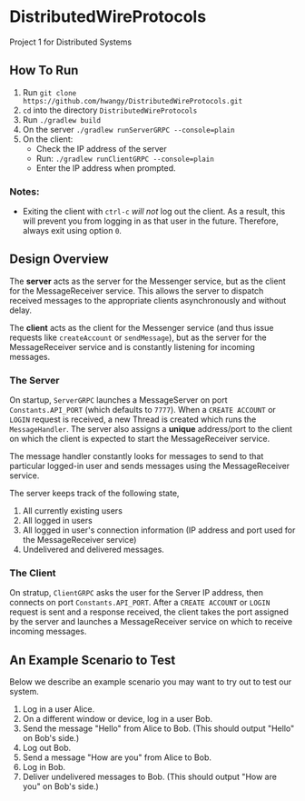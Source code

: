# DistributedWireProtocols
Project 1 for Distributed Systems

## How To Run

1. Run `git clone https://github.com/hwangy/DistributedWireProtocols.git`
2. `cd` into the directory `DistributedWireProtocols`
3. Run `./gradlew build`
4. On the server `./gradlew runServerGRPC --console=plain`
5. On the client:
   * Check the IP address of the server
   * Run: `./gradlew runClientGRPC --console=plain`
   * Enter the IP address when prompted.

### Notes:
* Exiting the client with `ctrl-c` *will not* log out the client. As a result,
    this will prevent you from logging in as that user in the future. Therefore,
    always exit using option `0`.

## Design Overview
The **server** acts as the server for the Messenger service, but as the client for the
MessageReceiver service. This allows the server to dispatch received messages to the
appropriate clients asynchronously and without delay.

The **client** acts as the client for the Messenger service (and thus issue requests like
`createAccount` or `sendMessage`), but as the server for the MessageReceiver service
and is constantly listening for incoming messages.

### The Server
On startup, `ServerGRPC` launches a MessageServer on port `Constants.API_PORT`
(which defaults to `7777`). When a `CREATE ACCOUNT` or `LOGIN` request is received, a
new Thread is created which runs the `MessageHandler`. The server also assigns a
**unique** address/port to the client on which the client is expected to start the
MessageReceiver service.

The message handler constantly looks for messages to send to that particular logged-in
user and sends messages using the MessageReceiver service.

The server keeps track of the following state,
1. All currently existing users
2. All logged in users
3. All logged in user's connection information (IP address and port used for the 
    MessageReceiver service)
4. Undelivered and delivered messages.

### The Client
On stratup, `ClientGRPC` asks the user for the Server IP address, then connects on
port `Constants.API_PORT`. After a `CREATE ACCOUNT` or `LOGIN` request is sent and a
response received, the client takes the port assigned by the server and launches a
MessageReceiver service on which to receive incoming messages.
   
## An Example Scenario to Test

Below we describe an example scenario you may want to try out to test our system.

1. Log in a user Alice.
2. On a different window or device, log in a user Bob.
3. Send the message "Hello" from Alice to Bob. (This should output "Hello" on Bob's side.)
4. Log out Bob.
5. Send a message "How are you" from Alice to Bob.
6. Log in Bob.
7. Deliver undelivered messages to Bob. (This should output "How are you" on Bob's side.)